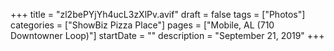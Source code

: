 +++
title = "zl2bePYjYh4ucL3zXlPv.avif"
draft = false
tags = ["Photos"]
categories = ["ShowBiz Pizza Place"]
pages = ["Mobile, AL (710 Downtowner Loop)"]
startDate = ""
description = "September 21, 2019"
+++
